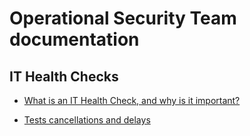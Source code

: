 # Operational Security Team documentation

## IT Health Checks

-   [What is an IT Health Check, and why is it important?](ithc.md)

-   [Tests cancellations and delays](test-cancellations-and-delays.md)


